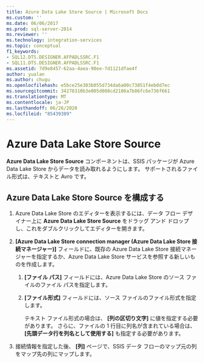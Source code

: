 ```yaml
---
title: Azure Data Lake Store Source | Microsoft Docs
ms.custom: ''
ms.date: 06/06/2017
ms.prod: sql-server-2014
ms.reviewer: ''
ms.technology: integration-services
ms.topic: conceptual
f1_keywords:
- SQL12.DTS.DESIGNER.AFPADLSSRC.F1
- SQL11.DTS.DESIGNER.AFPADLSSRC.F1
ms.assetid: 7d9e8457-62aa-4aea-98ee-7d1121dfae4f
author: yualan
ms.author: chugu
ms.openlocfilehash: e5bce25e303b055d734da6a00c73851f4eb0d7ec
ms.sourcegitcommit: 34278310b3e005d008cd2106a7b86fc6e736f661
ms.translationtype: MT
ms.contentlocale: ja-JP
ms.lasthandoff: 06/26/2020
ms.locfileid: "85439389"
---
```

# <a name="azure-data-lake-store-source"></a>Azure Data Lake Store Source
  **Azure Data Lake Store Source** コンポーネントは、SSIS パッケージが Azure Data Lake Store からデータを読み取れるようにします。 サポートされるファイル形式は、テキストと Avro です。
  
## <a name="configure-the-azure-data-lake-store-source"></a>Azure Data Lake Store Source を構成する 
  
1.  Azure Data Lake Store のエディターを表示するには、データ フロー デザイナー上に **Azure Data Lake Store Source** をドラッグ アンド ドロップし、これをダブルクリックしてエディターを開きます。  
  
2.  **[Azure Data Lake Store connection manager (Azure Data Lake Store 接続マネージャー)]** フィールドに、既存の Azure Data Lake Store 接続マネージャーを指定するか、Azure Data Lake Store サービスを参照する新しいものを作成します。  
  
    1.  **[ファイル パス]** フィールドには、Azure Data Lake Store のソース ファイルのファイル パスを指定します。   
  
    2.  **[ファイル形式]** フィールドには、ソース ファイルのファイル形式を指定します。  
  
        テキスト ファイル形式の場合は、 **[列の区切り文字]** に値を指定する必要があります。 さらに、ファイルの 1 行目に列名が含まれている場合は、 **[先頭データ行を列名として使用する]** も指定する必要があります。  
  
3.  接続情報を指定した後、 **[列]** ページで、SSIS データ フローのマップ元の列をマップ先の列にマップします。  
